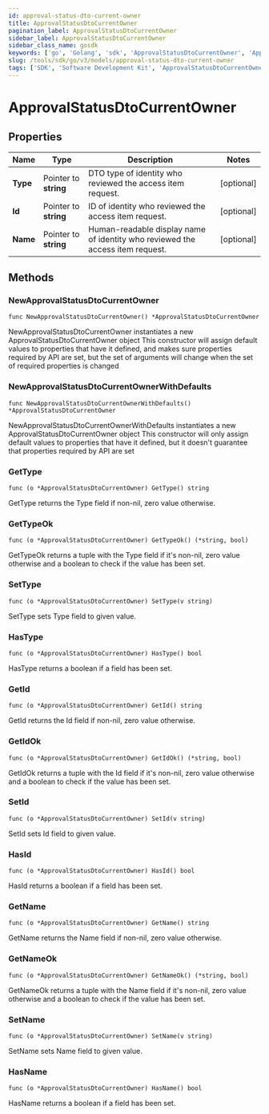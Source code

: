 ```yaml
---
id: approval-status-dto-current-owner
title: ApprovalStatusDtoCurrentOwner
pagination_label: ApprovalStatusDtoCurrentOwner
sidebar_label: ApprovalStatusDtoCurrentOwner
sidebar_class_name: gosdk
keywords: ['go', 'Golang', 'sdk', 'ApprovalStatusDtoCurrentOwner', 'ApprovalStatusDtoCurrentOwner'] 
slug: /tools/sdk/go/v3/models/approval-status-dto-current-owner
tags: ['SDK', 'Software Development Kit', 'ApprovalStatusDtoCurrentOwner', 'ApprovalStatusDtoCurrentOwner']
---
```


# ApprovalStatusDtoCurrentOwner

## Properties

Name | Type | Description | Notes
------------ | ------------- | ------------- | -------------
**Type** | Pointer to **string** | DTO type of identity who reviewed the access item request. | [optional] 
**Id** | Pointer to **string** | ID of identity who reviewed the access item request. | [optional] 
**Name** | Pointer to **string** | Human-readable display name of identity who reviewed the access item request. | [optional] 

## Methods

### NewApprovalStatusDtoCurrentOwner

`func NewApprovalStatusDtoCurrentOwner() *ApprovalStatusDtoCurrentOwner`

NewApprovalStatusDtoCurrentOwner instantiates a new ApprovalStatusDtoCurrentOwner object
This constructor will assign default values to properties that have it defined,
and makes sure properties required by API are set, but the set of arguments
will change when the set of required properties is changed

### NewApprovalStatusDtoCurrentOwnerWithDefaults

`func NewApprovalStatusDtoCurrentOwnerWithDefaults() *ApprovalStatusDtoCurrentOwner`

NewApprovalStatusDtoCurrentOwnerWithDefaults instantiates a new ApprovalStatusDtoCurrentOwner object
This constructor will only assign default values to properties that have it defined,
but it doesn't guarantee that properties required by API are set

### GetType

`func (o *ApprovalStatusDtoCurrentOwner) GetType() string`

GetType returns the Type field if non-nil, zero value otherwise.

### GetTypeOk

`func (o *ApprovalStatusDtoCurrentOwner) GetTypeOk() (*string, bool)`

GetTypeOk returns a tuple with the Type field if it's non-nil, zero value otherwise
and a boolean to check if the value has been set.

### SetType

`func (o *ApprovalStatusDtoCurrentOwner) SetType(v string)`

SetType sets Type field to given value.

### HasType

`func (o *ApprovalStatusDtoCurrentOwner) HasType() bool`

HasType returns a boolean if a field has been set.

### GetId

`func (o *ApprovalStatusDtoCurrentOwner) GetId() string`

GetId returns the Id field if non-nil, zero value otherwise.

### GetIdOk

`func (o *ApprovalStatusDtoCurrentOwner) GetIdOk() (*string, bool)`

GetIdOk returns a tuple with the Id field if it's non-nil, zero value otherwise
and a boolean to check if the value has been set.

### SetId

`func (o *ApprovalStatusDtoCurrentOwner) SetId(v string)`

SetId sets Id field to given value.

### HasId

`func (o *ApprovalStatusDtoCurrentOwner) HasId() bool`

HasId returns a boolean if a field has been set.

### GetName

`func (o *ApprovalStatusDtoCurrentOwner) GetName() string`

GetName returns the Name field if non-nil, zero value otherwise.

### GetNameOk

`func (o *ApprovalStatusDtoCurrentOwner) GetNameOk() (*string, bool)`

GetNameOk returns a tuple with the Name field if it's non-nil, zero value otherwise
and a boolean to check if the value has been set.

### SetName

`func (o *ApprovalStatusDtoCurrentOwner) SetName(v string)`

SetName sets Name field to given value.

### HasName

`func (o *ApprovalStatusDtoCurrentOwner) HasName() bool`

HasName returns a boolean if a field has been set.


